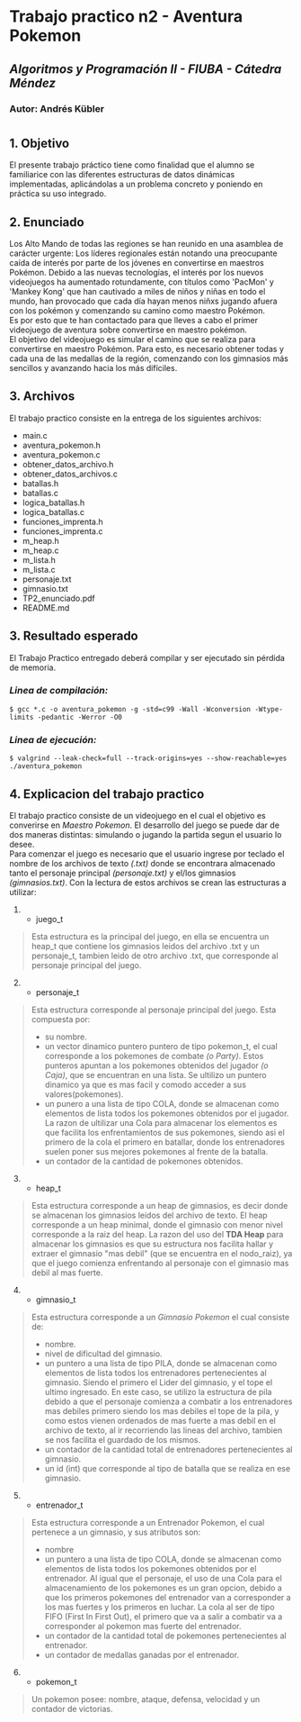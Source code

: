 # Trabajo practico n2 - Aventura Pokemon
## *Algoritmos y Programación II - FIUBA - Cátedra Méndez* 
### Autor: Andrés Kübler
#

## **1. Objetivo**
El presente trabajo práctico tiene como finalidad que el alumno se familiarice con las diferentes estructuras de datos dinámicas implementadas, aplicándolas a un problema concreto y poniendo en práctica su uso integrado.

## **2. Enunciado**
Los Alto Mando de todas las regiones se han reunido en una asamblea de carácter urgente: Los líderes regionales están notando una preocupante caída de interés por parte de los jóvenes en convertirse en maestros Pokémon. Debido a las nuevas tecnologías, el interés por los nuevos videojuegos ha aumentado rotundamente, con títulos como 'PacMon' y 'Mankey Kong' que han cautivado a miles de niños y niñas en todo el mundo, han provocado que cada día hayan menos
niñxs jugando afuera con los pokémon y comenzando su camino como maestro Pokémon.
<br>Es por esto que te han contactado para que lleves a cabo el primer videojuego de aventura sobre convertirse en maestro pokémon.
<br>El objetivo del videojuego es simular el camino que se realiza para convertirse en maestro Pokémon. Para esto, es necesario obtener todas y cada una de las medallas de la región, comenzando con los gimnasios más sencillos y avanzando hacia los más difíciles.

## **3. Archivos** 
El trabajo practico consiste en la entrega de los siguientes archivos:
- main.c
- aventura_pokemon.h
- aventura_pokemon.c
- obtener_datos_archivo.h
- obtener_datos_archivos.c
- batallas.h
- batallas.c
- logica_batallas.h
- logica_batallas.c
- funciones_imprenta.h
- funciones_imprenta.c
- m_heap.h
- m_heap.c
- m_lista.h
- m_lista.c
- personaje.txt
- gimnasio.txt
- TP2_enunciado.pdf
- README.md

## **3. Resultado esperado**
El Trabajo Practico entregado deberá compilar y ser ejecutado sin pérdida de memoria.

### *Linea de compilación:*
```
$ gcc *.c -o aventura_pokemon -g -std=c99 -Wall -Wconversion -Wtype-limits -pedantic -Werror -O0
```
### *Linea de ejecución:*
```
$ valgrind --leak-check=full --track-origins=yes --show-reachable=yes ./aventura_pokemon
```

## **4. Explicacion del trabajo practico**
El trabajo practico consiste de un videojuego en el cual el objetivo es converirse en *Maestro Pokemon*. El desarrollo del juego se puede dar de dos maneras distintas: simulando o jugando la partida segun el usuario lo desee.
<br>Para comenzar el juego es necesario que el usuario ingrese por teclado el nombre de los archivos de texto *(.txt)* donde se encontrara almacenado tanto el personaje principal *(personaje.txt)* y el/los gimnasios *(gimnasios.txt)*. Con la lectura de estos archivos se crean las estructuras a utilizar: 

1) - juego_t
>Esta estructura es la principal del juego, en ella se encuentra un heap_t que contiene los gimnasios leidos del archivo .txt y un personaje_t, tambien leido de otro archivo .txt, que corresponde al personaje principal del juego.

2) - personaje_t
>Esta estructura corresponde al personaje principal del juego. Esta compuesta por:
> - su nombre.
> - un vector dinamico puntero puntero de tipo pokemon_t, el cual corresponde a los pokemones de combate *(o Party)*. Estos punteros apuntan a los pokemones obtenidos del jugador *(o Caja)*, que se encuentran en una lista. Se ultilizo un puntero dinamico ya que es mas facil y comodo acceder a sus valores(pokemones).
> - un punero a una lista de tipo COLA, donde se almacenan como elementos de lista todos los pokemones obtenidos por el jugador. La razon de ultilizar una Cola para almacenar los elementos es que facilita los enfrentamientos de sus pokemones, siendo asi el primero de la cola el primero en batallar, donde los entrenadores suelen poner sus mejores pokemones al frente de la batalla.
> - un contador de la cantidad de pokemones obtenidos.

3) - heap_t
>Esta estructura corresponde a un heap de gimnasios, es decir donde se almacenan los gimnasios leidos del archivo de texto. El heap corresponde a un heap minimal, donde el gimnasio con menor nivel corresponde a la raiz del heap. La razon del uso del **TDA Heap** para almacenar los gimnasios es que su estructura nos facilita hallar y extraer el gimnasio "mas debil" (que se encuentra en el nodo_raiz), ya que el juego comienza enfrentando al personaje con el gimnasio mas debil al mas fuerte.

4) - gimnasio_t
>Esta estructura corresponde a un *Gimnasio Pokemon* el cual consiste de:
> - nombre.
> - nivel de dificultad del gimnasio.
> - un puntero a una lista de tipo PILA, donde se almacenan como elementos de lista todos los entrenadores pertenecientes al gimnasio. Siendo el primero el Lider del gimnasio, y el tope el ultimo ingresado. En este caso, se utilizo la estructura de pila debido a que el personaje comienza a combatir a los entrenadores mas debiles primero siendo los mas debiles el tope de la pila, y como estos vienen ordenados de mas fuerte a mas debil en el archivo de texto, al ir recorriendo las lineas del archivo, tambien se nos facilita el guardado de los mismos.
> - un contador de la cantidad total de entrenadores pertenecientes al gimnasio.
> - un id (int) que corresponde al tipo de batalla que se realiza en ese gimnasio.

5) - entrenador_t 
>Esta estructura corresponde a un Entrenador Pokemon, el cual pertenece a un gimnasio, y sus atributos son:
> - nombre
> - un puntero a una lista de tipo COLA, donde se almacenan como elementos de lista todos los pokemones obtenidos por el entrenador. Al igual que el personaje, el uso de una Cola para el almacenamiento de los pokemones es un gran opcion, debido a que los primeros pokemones del entrenador van a corresponder a los mas fuertes y los primeros en luchar. La cola al ser de tipo FIFO (First In First Out), el primero que va a salir a combatir va a corresponder al pokemon mas fuerte del entrenador.
> - un contador de la cantidad total de pokemones pertenecientes al entrenador.
> - un contador de medallas ganadas por el entrenador.

6) - pokemon_t
>Un pokemon posee: nombre, ataque, defensa, velocidad y un contador de victorias.
